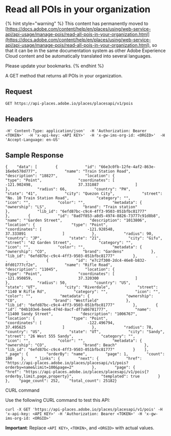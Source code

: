 # Read all POIs in your organization

{% hint style="warning" %}
This content has permanently moved to [https://docs.adobe.com/content/help/en/places/using/web-service-api/api-usage/manage-pois/read-all-pois-in-your-organization.html](https://docs.adobe.com/content/help/en/places/using/web-service-api/api-usage/manage-pois/read-all-pois-in-your-organization.html), so that it can be in the same documentation system as other Adobe Experience Cloud content and be automatically translated into several languages.

Please update your bookmarks.
{% endhint %}

A GET method that returns all POIs in your organization.

## Request <a id="request"></a>

```text
GET https://api-places.adobe.io/places/placesapi/v1/pois
```

## Headers <a id="headers"></a>

```text
-H' Content-Type: application/json'  -H 'Authorization: Bearer <TOKEN>'  -H 'x-api-key: <API KEY>'  -H 'x-gw-ims-org-id: <ORGID>'  -H 'Accept-Language: en-US'
```

## Sample Response <a id="sample-response"></a>

```text
{    "data": [        {            "id": "66e3c0fb-12fe-4af2-863e-16e0e578d777",            "name": "Train Station Road",            "description": "18827",            "location": {                "type": "Point",                "coordinates": [                    -121.902498,                    37.331087                ]            },            "radius": 66,            "country": "PH",            "state": "41",            "city": "Quezon City",            "street": "No. 10 Train Station Road",            "category": "",            "icon": "",            "color": "",            "metadata": {                "ownership": "LS",                "brand": "Train station"            },            "lib_id": "6efd87bc-c9c4-4ff3-9503-051bfbc81777"        },        {            "id": "8ad7f853-a8d5-4974-8826-73777c91d8b8",            "name": "'Garden Street",            "description": "1013806",            "location": {                "type": "Point",                "coordinates": [                    -121.928548,                    37.333891                ]            },            "radius": 90,            "country": "JP",            "state": "21",            "city": "Gifu",            "street": "42 Garden Street",            "category": "",            "icon": "",            "color": "",            "metadata": {                "ownership": "CO",                "brand": "Gardens"            },            "lib_id": "6efd87bc-c9c4-4ff3-9503-051bfbc81777"        },        .        .        .        {            "id": "e7c2f300-2dc4-46e8-b832-8fd01777cf2e",            "name": "Rifle Road",            "description": "11045",            "location": {                "type": "Point",                "coordinates": [                    -121.950859,                    37.320300                ]            },            "radius": 50,            "country": "US",            "state": "UT",            "city": "Riverdale",            "street": "1140 W Rifle Rd",            "category": "",            "icon": "",            "color": "",            "metadata": {                "ownership": "CO",                "brand": "Westfield"            },            "lib_id": "6efd87bc-c9c4-4ff3-9503-051bfbc81777"        },        {            "id": "04b103e6-bee6-474d-8acf-df7a86781777",            "name": "11400 Sandy Street",            "description": "1006767",            "location": {                "type": "Point",                "coordinates": [                    -122.496794,                    37.495625                ]            },            "radius": 78,            "country": "US",            "state": "UT",            "city": "Sandy",            "street": "26 West 555 Sandy",            "category": "",            "icon": "",            "color": "",            "metadata": {                "ownership": "CO",                "brand": Beach"            },            "lib_id": "6efd87bc-c9c4-4ff3-9503-051bfbc81777"        }    ],    "_page": {        "orderBy": "name",        "page": 1,        "count": 100    },    "_links": {        "next": {            "href": "https://api-places.adobe.io/places/placesapi/v1/pois?orderby=name&limit=100&page=2"        },        "page": {            "href": "https://api-places.adobe.io/places/placesapi/v1/pois{?orderby,limit,page,property}",            "templated": true        }    },    "page_count": 252,    "total_count": 25182}
```

CURL command

Use the following CURL command to test this API:

```text
curl -X GET 'https://api-places.adobe.io/places/placesapi/v1/pois' -H 'x-api-key: <API KEY>' -H 'Authorization: Bearer <TOKEN>' -H 'x-gw-ims-org-id: <ORGID>'
```

**Important**: Replace `<API KEY>`, `<TOKEN>`, and `<ORGID>` with actual values.


